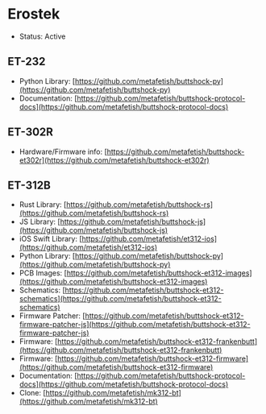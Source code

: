# Erostek

* Status: Active

## ET-232

* Python Library: [https://github.com/metafetish/buttshock-py](https://github.com/metafetish/buttshock-py)
* Documentation: [https://github.com/metafetish/buttshock-protocol-docs](https://github.com/metafetish/buttshock-protocol-docs)

## ET-302R

* Hardware/Firmware info: [https://github.com/metafetish/buttshock-et302r](https://github.com/metafetish/buttshock-et302r)

## ET-312B

* Rust Library: [https://github.com/metafetish/buttshock-rs](https://github.com/metafetish/buttshock-rs)
* JS Library: [https://github.com/metafetish/buttshock-js](https://github.com/metafetish/buttshock-js)
* iOS Swift Library: [https://github.com/metafetish/et312-ios](https://github.com/metafetish/et312-ios)
* Python Library: [https://github.com/metafetish/buttshock-py](https://github.com/metafetish/buttshock-py)
* PCB Images: [https://github.com/metafetish/buttshock-et312-images](https://github.com/metafetish/buttshock-et312-images)
* Schematics: [https://github.com/metafetish/buttshock-et312-schematics](https://github.com/metafetish/buttshock-et312-schematics)
* Firmware Patcher: [https://github.com/metafetish/buttshock-et312-firmware-patcher-js](https://github.com/metafetish/buttshock-et312-firmware-patcher-js)
* Firmware: [https://github.com/metafetish/buttshock-et312-frankenbutt](https://github.com/metafetish/buttshock-et312-frankenbutt)
* Firmware: [https://github.com/metafetish/buttshock-et312-firmware](https://github.com/metafetish/buttshock-et312-firmware)
* Documentation: [https://github.com/metafetish/buttshock-protocol-docs](https://github.com/metafetish/buttshock-protocol-docs)
* Clone: [https://github.com/metafetish/mk312-bt](https://github.com/metafetish/mk312-bt)



